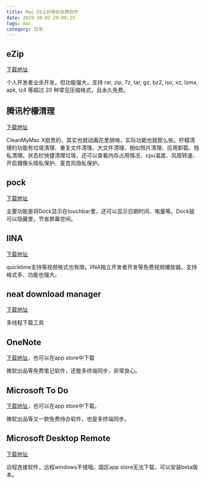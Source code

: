 ```yaml
---
title: Mac OS上好用到免费软件
date: 2019-10-02 20:09:23
tags: mac
category: 日常
---
```


## eZip
 [下载地址](https://ezip.awehunt.com/)

个人开发者业余开发，但功能强大，支持 rar, zip, 7z, tar, gz, bz2, iso, xz, lzma, apk, lz4 等超过 20 种常见压缩格式，且永久免费。

 ## 腾讯柠檬清理
 [下载地址](https://mac.gj.qq.com/)

CleanMyMac X挺贵的，其实也就动画花里胡哨，实际功能也就那么些。柠檬清理的功能有垃圾清理、重复文件清理、大文件清理、相似照片清理、应用卸载、隐私清理。状态栏快捷清理垃圾，还可以查看内存占用情况、cpu温度、风扇转速、开启摄像头隐私保护、麦克风隐私保护。

## pock
[下载地址](https://pock.dev/)

主要功能是将Dock显示在touchbar里，还可以显示日期时间、电量等。Dock就可以隐藏里，节省屏幕空间。

## IINA
[下载地址](https://www.iina.io/)

quicktime支持等视频格式也有限。IINA独立开发者开发等免费视频播放器。支持格式多、功能也强大。

## neat download manager
[下载地址](http://www.neatdownloadmanager.com)

多线程下载工具

## OneNote
[下载地址](http://www.onenote.com/download/)，也可以在app store中下载

微软出品等免费笔记软件，还能多终端同步，非常良心。

## Microsoft To Do
[下载地址](https://todo.microsoft.com)，也可以在app store中下载。

微软出品等又一款免费待办软件，也是多终端同步。

## Microsoft Desktop Remote
[下载地址](https://rink.hockeyapp.net/apps/5e0c144289a51fca2d3bfa39ce7f2b06/)

远程连接软件，远程windows不错哦。国区app store无法下载，可以安装beta版本。



